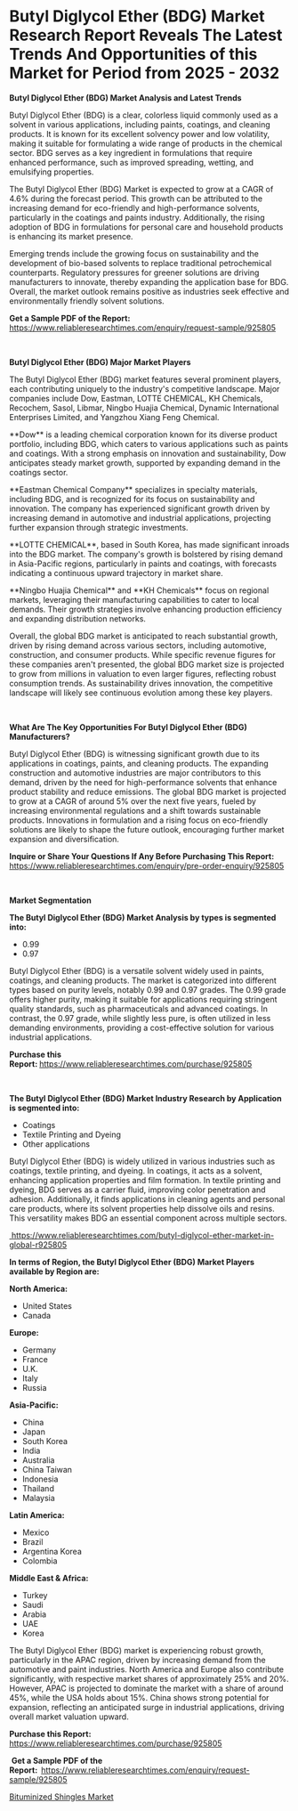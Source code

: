 <p><h1>Butyl Diglycol Ether (BDG) Market Research Report Reveals The Latest Trends And Opportunities of this Market for Period from 2025 - 2032</h1></p><p><strong>Butyl Diglycol Ether (BDG) Market Analysis and Latest Trends</strong></p>
<p><p>Butyl Diglycol Ether (BDG) is a clear, colorless liquid commonly used as a solvent in various applications, including paints, coatings, and cleaning products. It is known for its excellent solvency power and low volatility, making it suitable for formulating a wide range of products in the chemical sector. BDG serves as a key ingredient in formulations that require enhanced performance, such as improved spreading, wetting, and emulsifying properties.</p><p>The Butyl Diglycol Ether (BDG) Market is expected to grow at a CAGR of 4.6% during the forecast period. This growth can be attributed to the increasing demand for eco-friendly and high-performance solvents, particularly in the coatings and paints industry. Additionally, the rising adoption of BDG in formulations for personal care and household products is enhancing its market presence. </p><p>Emerging trends include the growing focus on sustainability and the development of bio-based solvents to replace traditional petrochemical counterparts. Regulatory pressures for greener solutions are driving manufacturers to innovate, thereby expanding the application base for BDG. Overall, the market outlook remains positive as industries seek effective and environmentally friendly solvent solutions.</p></p>
<p><strong>Get a Sample PDF of the Report:&nbsp;</strong> <a href="https://www.reliableresearchtimes.com/enquiry/request-sample/925805?utm_campaign=3386&utm_medium=2&utm_source=Github&utm_content=ia&utm_term=03042025&utm_id=butyl-diglycol-ether-bdg">https://www.reliableresearchtimes.com/enquiry/request-sample/925805</a></p>
<p>&nbsp;</p>
<p><strong>Butyl Diglycol Ether (BDG) Major Market Players</strong></p>
<p><p>The Butyl Diglycol Ether (BDG) market features several prominent players, each contributing uniquely to the industry's competitive landscape. Major companies include Dow, Eastman, LOTTE CHEMICAL, KH Chemicals, Recochem, Sasol, Libmar, Ningbo Huajia Chemical, Dynamic International Enterprises Limited, and Yangzhou Xiang Feng Chemical.</p><p>**Dow** is a leading chemical corporation known for its diverse product portfolio, including BDG, which caters to various applications such as paints and coatings. With a strong emphasis on innovation and sustainability, Dow anticipates steady market growth, supported by expanding demand in the coatings sector.</p><p>**Eastman Chemical Company** specializes in specialty materials, including BDG, and is recognized for its focus on sustainability and innovation. The company has experienced significant growth driven by increasing demand in automotive and industrial applications, projecting further expansion through strategic investments.</p><p>**LOTTE CHEMICAL**, based in South Korea, has made significant inroads into the BDG market. The company's growth is bolstered by rising demand in Asia-Pacific regions, particularly in paints and coatings, with forecasts indicating a continuous upward trajectory in market share.</p><p>**Ningbo Huajia Chemical** and **KH Chemicals** focus on regional markets, leveraging their manufacturing capabilities to cater to local demands. Their growth strategies involve enhancing production efficiency and expanding distribution networks.</p><p>Overall, the global BDG market is anticipated to reach substantial growth, driven by rising demand across various sectors, including automotive, construction, and consumer products. While specific revenue figures for these companies aren't presented, the global BDG market size is projected to grow from millions in valuation to even larger figures, reflecting robust consumption trends. As sustainability drives innovation, the competitive landscape will likely see continuous evolution among these key players.</p></p>
<p>&nbsp;</p>
<p><strong>What Are The Key Opportunities For Butyl Diglycol Ether (BDG) Manufacturers?</strong></p>
<p><p>Butyl Diglycol Ether (BDG) is witnessing significant growth due to its applications in coatings, paints, and cleaning products. The expanding construction and automotive industries are major contributors to this demand, driven by the need for high-performance solvents that enhance product stability and reduce emissions. The global BDG market is projected to grow at a CAGR of around 5% over the next five years, fueled by increasing environmental regulations and a shift towards sustainable products. Innovations in formulation and a rising focus on eco-friendly solutions are likely to shape the future outlook, encouraging further market expansion and diversification.</p></p>
<p><strong>Inquire or Share Your Questions If Any Before Purchasing This Report:</strong> <a href="https://www.reliableresearchtimes.com/enquiry/pre-order-enquiry/925805?utm_campaign=3386&utm_medium=2&utm_source=Github&utm_content=ia&utm_term=03042025&utm_id=butyl-diglycol-ether-bdg">https://www.reliableresearchtimes.com/enquiry/pre-order-enquiry/925805</a></p>
<p>&nbsp;</p>
<p><strong>Market Segmentation</strong></p>
<p><strong>The Butyl Diglycol Ether (BDG) Market Analysis by types is segmented into:</strong></p>
<p><ul><li>0.99</li><li>0.97</li></ul></p>
<p><p>Butyl Diglycol Ether (BDG) is a versatile solvent widely used in paints, coatings, and cleaning products. The market is categorized into different types based on purity levels, notably 0.99 and 0.97 grades. The 0.99 grade offers higher purity, making it suitable for applications requiring stringent quality standards, such as pharmaceuticals and advanced coatings. In contrast, the 0.97 grade, while slightly less pure, is often utilized in less demanding environments, providing a cost-effective solution for various industrial applications.</p></p>
<p><strong>Purchase this Report:&nbsp;</strong><a href="https://www.reliableresearchtimes.com/purchase/925805?utm_campaign=3386&utm_medium=2&utm_source=Github&utm_content=ia&utm_term=03042025&utm_id=butyl-diglycol-ether-bdg">https://www.reliableresearchtimes.com/purchase/925805</a></p>
<p>&nbsp;</p>
<p><strong>The Butyl Diglycol Ether (BDG) Market Industry Research by Application is segmented into:</strong></p>
<p><ul><li>Coatings</li><li>Textile Printing and Dyeing</li><li>Other applications</li></ul></p>
<p><p>Butyl Diglycol Ether (BDG) is widely utilized in various industries such as coatings, textile printing, and dyeing. In coatings, it acts as a solvent, enhancing application properties and film formation. In textile printing and dyeing, BDG serves as a carrier fluid, improving color penetration and adhesion. Additionally, it finds applications in cleaning agents and personal care products, where its solvent properties help dissolve oils and resins. This versatility makes BDG an essential component across multiple sectors.</p></p>
<p><a href="https://www.reliableresearchtimes.com/butyl-diglycol-ether-market-in-global-r925805?utm_campaign=3386&utm_medium=2&utm_source=Github&utm_content=ia&utm_term=03042025&utm_id=butyl-diglycol-ether-bdg">&nbsp;https://www.reliableresearchtimes.com/butyl-diglycol-ether-market-in-global-r925805</a></p>
<p><strong>In terms of Region, the Butyl Diglycol Ether (BDG) Market Players available by Region are:</strong></p>
<p>
    <p> <strong> North America: </strong>
        <ul>
            <li>United States</li>
            <li>Canada</li>
        </ul>
        </p> 
    <p> <strong> Europe: </strong>
        <ul>
            <li>Germany</li>
            <li>France</li>
            <li>U.K.</li>
            <li>Italy</li>
            <li>Russia</li>
        </ul>
        </p> 
    <p> <strong> Asia-Pacific: </strong>
        <ul>
            <li>China</li>
            <li>Japan</li>
            <li>South Korea</li>
            <li>India</li>
            <li>Australia</li>
            <li>China Taiwan</li>
            <li>Indonesia</li>
            <li>Thailand</li>
            <li>Malaysia</li>
        </ul>
        </p> 
    <p> <strong> Latin America: </strong>
        <ul>
            <li>Mexico</li>
            <li>Brazil</li>
            <li>Argentina Korea</li>
            <li>Colombia</li>
        </ul>
        </p> 
    <p> <strong> Middle East & Africa: </strong>
        <ul>
            <li>Turkey</li>
            <li>Saudi</li>
            <li>Arabia</li>
            <li>UAE</li>
            <li>Korea</li>
        </ul>
    </p>
    </p>
<p><p>The Butyl Diglycol Ether (BDG) market is experiencing robust growth, particularly in the APAC region, driven by increasing demand from the automotive and paint industries. North America and Europe also contribute significantly, with respective market shares of approximately 25% and 20%. However, APAC is projected to dominate the market with a share of around 45%, while the USA holds about 15%. China shows strong potential for expansion, reflecting an anticipated surge in industrial applications, driving overall market valuation upward.</p></p>
<p><strong>Purchase this Report: </strong><a href="https://www.reliableresearchtimes.com/purchase/925805?utm_campaign=3386&utm_medium=2&utm_source=Github&utm_content=ia&utm_term=03042025&utm_id=butyl-diglycol-ether-bdg">https://www.reliableresearchtimes.com/purchase/925805</a></p>
<p>&nbsp;<strong>Get a Sample PDF of the Report:&nbsp;&nbsp;</strong><a href="https://www.reliableresearchtimes.com/enquiry/request-sample/925805?utm_campaign=3386&utm_medium=2&utm_source=Github&utm_content=ia&utm_term=03042025&utm_id=butyl-diglycol-ether-bdg">https://www.reliableresearchtimes.com/enquiry/request-sample/925805</a></p>
<p><strong></strong></p>
<p><p><a href="https://github.com/stickkinkel/Market-Research-Report-List-1/blob/main/bituminized-shingles-market.md?utm_campaign=3386&utm_medium=2&utm_source=Github&utm_content=ia&utm_term=03042025&utm_id=butyl-diglycol-ether-bdg">Bituminized Shingles Market</a></p></p>